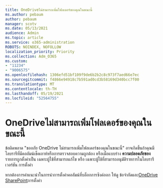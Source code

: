 ```yaml
---
title: OneDriveไม่สามารถเพิ่มโฟลเดอร์ของคุณในขณะนี้
ms.author: pebaum
author: pebaum
manager: scotv
ms.date: 05/13/2021
audience: Admin
ms.topic: article
ms.service: o365-administration
ROBOTS: NOINDEX, NOFOLLOW
localization_priority: Priority
ms.collection: Adm_O365
ms.custom:
- "11234"
- "9006575"
ms.openlocfilehash: 1306efd51bf109f9de6b2b2c8c973f7aed66e7ec
ms.sourcegitcommit: f4866e94918c7b591ad0cd3b58169d340bcc7f00
ms.translationtype: MT
ms.contentlocale: th-TH
ms.lasthandoff: 05/19/2021
ms.locfileid: "52564755"
---
```

# <a name="onedrive-cant-add-your-folder-right-now"></a>OneDriveไม่สามารถเพิ่มโฟลเดอร์ของคุณในขณะนี้

ข้อผิดพลาด "ขออภัย OneDrive ไม่สามารถเพิ่มโฟลเดอร์ของคุณในขณะนี้" อาจเกิดขึ้นถ้าคุณมีไลบรารีที่มีคอลัมน์เช็คเอาท์หรือการตรวจสอบความถูกต้อง หรือเมื่อแบบร่าง **ความปลอดภัยของ** รายการถูกตั้งค่าเป็น เฉพาะผู้ใช้ที่สามารถแก้ไข หรือ เฉพาะผู้ใช้ที่สามารถอนุมัติรายการในไลบรารีเวอร์ชัน การตั้งค่า 

หากต้องการคําแนะนําในการนําการตั้งค่าคอลัมน์ที่บล็อกการซิงค์ออก ให้ดู ข้อจํากัดและ[OneDrive SharePoint](https://support.microsoft.com/office/64883a5d-228e-48f5-b3d2-eb39e07630fa)การตั้งค่า

